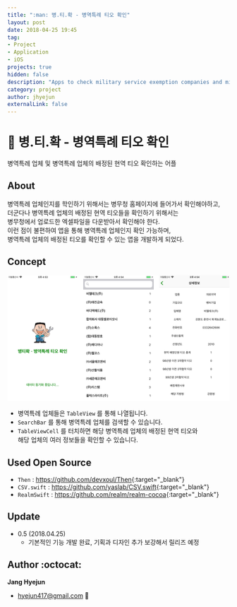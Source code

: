 ```yaml
---
title: ":man: 병.티.확 - 병역특례 티오 확인"
layout: post
date: 2018-04-25 19:45
tag:
- Project
- Application
- iOS
projects: true
hidden: false
description: "Apps to check military service exemption companies and military service exception TO."
category: project
author: jhyejun
externalLink: false
---
```


# :man: 병.티.확 - 병역특례 티오 확인
병역특례 업체 및 병역특례 업체의 배정된 현역 티오 확인하는 어플


## About
병역특례 업체인지를 학인하기 위해서는 병무청 홈페이지에 들어가서 확인해야하고,<br>
더군다나 병역특례 업체의 배정된 현역 티오들을 확인하기 위해서는<br>
병무청에서 업로드한 엑셀파일을 다운받아서 확인해야 한다.<br>
이런 점이 불편하여 앱을 통해 병역특례 업체인지 확인 가능하며,<br>
병역특례 업체의 배정된 티오를 확인할 수 있는 앱을 개발하게 되었다.<br>


## Concept
![Screenshot](/assets/images/project/military-to/screenshot-slide.png)

- 병역특례 업체들은 `TableView` 를 통해 나열됩니다.
- `SearchBar` 를 통해 병역특례 업체를 검색할 수 있습니다.
- `TableViewCell` 를 터치하면 해당 병역특례 업체의 배정된 현역 티오와<br>
해당 업체의 여러 정보들을 확인할 수 있습니다.


## Used Open Source
- `Then` : <https://github.com/devxoul/Then>{:target="_blank"}
- `CSV.swift` : <https://github.com/yaslab/CSV.swift>{:target="_blank"}
- `RealmSwift` : <https://github.com/realm/realm-cocoa>{:target="_blank"}


## Update
- 0.5 (2018.04.25)
    - 기본적인 기능 개발 완료, 기획과 디자인 추가 보강해서 릴리즈 예정


## Author :octocat:
**Jang Hyejun**
- hyejun417@gmail.com :email:
